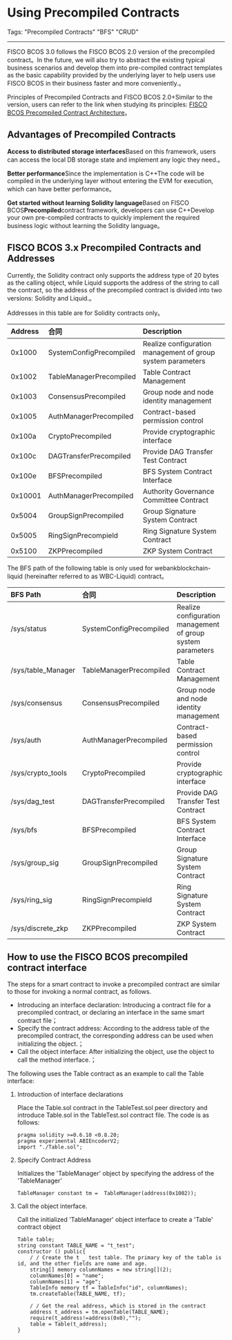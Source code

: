 # Using Precompiled Contracts

Tags: "Precompiled Contracts" "BFS" "CRUD"

---

FISCO BCOS 3.0 follows the FISCO BCOS 2.0 version of the precompiled contract。In the future, we will also try to abstract the existing typical business scenarios and develop them into pre-compiled contract templates as the basic capability provided by the underlying layer to help users use FISCO BCOS in their business faster and more conveniently.。

Principles of Precompiled Contracts and FISCO BCOS 2.0+Similar to the version, users can refer to the link when studying its principles: [FISCO BCOS Precompiled Contract Architecture](https://fisco-bcos-documentation.readthedocs.io/zh_CN/latest/docs/manual/precompiled_contract.html?highlight=%E9%A2%84%E7%BC%96%E8%AF%91#fisco-bcos)。

## Advantages of Precompiled Contracts

**Access to distributed storage interfaces**Based on this framework, users can access the local DB storage state and implement any logic they need.。

**Better performance**Since the implementation is C++The code will be compiled in the underlying layer without entering the EVM for execution, which can have better performance。

**Get started without learning Solidity language**Based on FISCO BCOS**Precompiled**contract framework, developers can use C++Develop your own pre-compiled contracts to quickly implement the required business logic without learning the Solidity language。

## FISCO BCOS 3.x Precompiled Contracts and Addresses

Currently, the Solidity contract only supports the address type of 20 bytes as the calling object, while Liquid supports the address of the string to call the contract, so the address of the precompiled contract is divided into two versions: Solidity and Liquid.。

Addresses in this table are for Solidity contracts only。

| Address| 合同| Description|
| :------ | :---------------------- | :------------------------- |
| 0x1000  | SystemConfigPrecompiled | Realize configuration management of group system parameters|
| 0x1002  | TableManagerPrecompiled | Table Contract Management|
| 0x1003  | ConsensusPrecompiled    | Group node and node identity management|
| 0x1005  | AuthManagerPrecompiled  | Contract-based permission control|
| 0x100a  | CryptoPrecompiled       | Provide cryptographic interface|
| 0x100c  | DAGTransferPrecompiled  | Provide DAG Transfer Test Contract|
| 0x100e  | BFSPrecompiled          | BFS System Contract Interface|
| 0x10001 | AuthManagerPrecompiled  | Authority Governance Committee Contract|
| 0x5004  | GroupSignPrecompiled    | Group Signature System Contract|
| 0x5005  | RingSignPrecompield     | Ring Signature System Contract|
| 0x5100  | ZKPPrecompiled          | ZKP System Contract|

The BFS path of the following table is only used for webankblockchain-liquid (hereinafter referred to as WBC-Liquid) contract。

| BFS Path| 合同| Description|
| :----------------- | :---------------------- | :------------------------- |
| /sys/status        | SystemConfigPrecompiled | Realize configuration management of group system parameters|
| /sys/table_Manager | TableManagerPrecompiled | Table Contract Management|
| /sys/consensus     | ConsensusPrecompiled    | Group node and node identity management|
| /sys/auth          | AuthManagerPrecompiled  | Contract-based permission control|
| /sys/crypto_tools  | CryptoPrecompiled       | Provide cryptographic interface|
| /sys/dag_test      | DAGTransferPrecompiled  | Provide DAG Transfer Test Contract|
| /sys/bfs           | BFSPrecompiled          | BFS System Contract Interface|
| /sys/group_sig     | GroupSignPrecompiled    | Group Signature System Contract|
| /sys/ring_sig      | RingSignPrecompield     | Ring Signature System Contract|
| /sys/discrete_zkp  | ZKPPrecompiled          | ZKP System Contract|

## How to use the FISCO BCOS precompiled contract interface

The steps for a smart contract to invoke a precompiled contract are similar to those for invoking a normal contract, as follows.

- Introducing an interface declaration: Introducing a contract file for a precompiled contract, or declaring an interface in the same smart contract file；
- Specify the contract address: According to the address table of the precompiled contract, the corresponding address can be used when initializing the object.；
- Call the object interface: After initializing the object, use the object to call the method interface.；

The following uses the Table contract as an example to call the Table interface:

1. Introduction of interface declarations

   Place the Table.sol contract in the TableTest.sol peer directory and introduce Table.sol in the TableTest.sol contract file. The code is as follows:

   ```solidity
   pragma solidity >=0.6.10 <0.8.20;
   pragma experimental ABIEncoderV2;
   import "./Table.sol";
   ```

2. Specify Contract Address

   Initializes the 'TableManager' object by specifying the address of the 'TableManager'

   ```solidity
   TableManager constant tm =  TableManager(address(0x1002));
   ```

3. Call the object interface.

   Call the initialized 'TableManager' object interface to create a 'Table' contract object

   ```solidity
   Table table;
   string constant TABLE_NAME = "t_test";
   constructor () public{
       / / Create the t _ test table. The primary key of the table is id, and the other fields are name and age.
       string[] memory columnNames = new string[](2);
       columnNames[0] = "name";
       columnNames[1] = "age";
       TableInfo memory tf = TableInfo("id", columnNames);
       tm.createTable(TABLE_NAME, tf);
       
       / / Get the real address, which is stored in the contract
       address t_address = tm.openTable(TABLE_NAME);
       require(t_address!=address(0x0),"");
       table = Table(t_address);
   }
   ```

   
